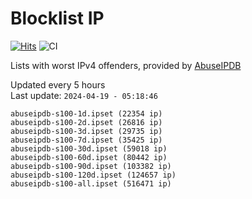 # Blocklist IP

[![Hits](https://hits.seeyoufarm.com/api/count/incr/badge.svg?url=https%3A%2F%2Fgithub.com%2Fborestad%2Fblocklist-ip%2F&count_bg=%2379C83D&title_bg=%23555555&icon=&icon_color=%23E7E7E7&title=hits&edge_flat=false)](https://hits.seeyoufarm.com)  ![CI](https://img.shields.io/github/workflow/status/borestad/blocklist-ip/CI?style=flat-square)

Lists with worst IPv4 offenders, provided by [AbuseIPDB](https://www.abuseipdb.com/)

<!-- FOOTER-PLACEHOLDER -->
Updated every 5 hours<br>
Last update: `2024-04-19 - 05:18:46`
```
abuseipdb-s100-1d.ipset (22354 ip)
abuseipdb-s100-2d.ipset (26816 ip)
abuseipdb-s100-3d.ipset (29735 ip)
abuseipdb-s100-7d.ipset (35425 ip)
abuseipdb-s100-30d.ipset (59018 ip)
abuseipdb-s100-60d.ipset (80442 ip)
abuseipdb-s100-90d.ipset (103382 ip)
abuseipdb-s100-120d.ipset (124657 ip)
abuseipdb-s100-all.ipset (516471 ip)
```
